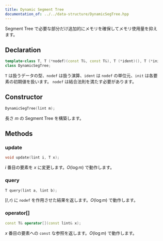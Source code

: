 ```yaml
---
title: Dynamic Segment Tree
documentation_of: ../../data-structure/DynamicSegTree.hpp
---
```


Segment Tree で必要な部分だけ追加的にメモリを確保してメモリ使用量を抑えます。

## Declaration
```cpp
template<class T, T (*nodef)(const T&, const T&), T (*ident)(), T (*init)() = ident>
class DynamicSegTree;
```

`T` は扱うデータの型、`nodef` は扱う演算、`ident` は `nodef` の単位元、`init` は各要素の初期値を扱います。
`nodef` は結合法則を満たす必要があります。

## Constructor
```cpp
DynamicSegTree(lint m);
```

長さ $m$ の Segment Tree を構築します。

## Methods

### update
```cpp
void update(lint i, T x);
```

$i$ 番目の要素を $x$ に変更します。$O(\log m)$ で動作します。

### query
```cpp
T query(lint a, lint b);
```

$[l, r)$ に `nodef` を作用させた結果を返します。$O(\log m)$ で動作します。

### operator[]
```cpp
const T& operator[](const lint& x);
```

$x$ 番目の要素への `const` な参照を返します。$O(\log m)$ で動作します。